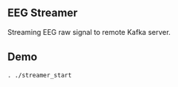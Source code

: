 EEG Streamer
------------
Streaming EEG raw signal to remote Kafka server.


Demo
-----
```. ./streamer_start```
